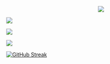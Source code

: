 <p align="center">
  <a href="https://skillicons.dev">
    <img src="https://skillicons.dev/icons?i=nodejs,express,php,laravel,mysql,html,css,bootstrap,js,jquery,py,fortran,arduino" />
  </a>
</p>

![](http://github-profile-summary-cards.vercel.app/api/cards/profile-details?username=ooguzsrtt&theme=default)

![](http://github-profile-summary-cards.vercel.app/api/cards/stats?username=vn7n24fzkq&theme=default)




![](http://github-profile-summary-cards.vercel.app/api/cards/productive-time?username=vn7n24fzkq&theme=default&utcOffset=8)




[![GitHub Streak](https://streak-stats.demolab.com/?user=ooguzsrtt&theme=dark&currStreakNum=2FD3EB&theme=dark&fire=red&sideLabels=F00)](https://git.io/streak-stats)
